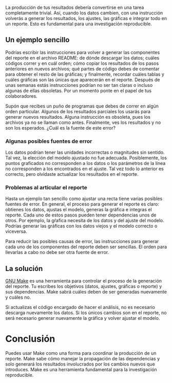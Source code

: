 La producción de tus resultados debería convertirse en una tarea completamente trivial. Así, cuando
los datos cambien, con una instrucción volverás a generar los resultados, los ajustes, las gráficas
e integrar todo en un reporte. Esto es fundamental para una investigación reproducible.

## Un ejemplo sencillo
Podrías escribir las instrucciones para volver a generar las componentes del reporte en el archivo
README: de dónde descargar los datos; cuáles códigos correr y en cuál orden; cómo copiar los
resultados de los pasos anteriores en nuevos archivos; qué partes de código debes de comentar para
obtener el resto de las gráficas; y finalmente, recordar cuáles tablas y cuáles gráficas son las
únicas que aparecerán en el reporte. Después de unas semanas estás instrucciones podrían no ser tan
claras o incluso algunas de ellas obsoletas. Por un momento ponte en el papel de tus colaboradores.

Supón que recibes un puño de programas que debes de correr en algún orden particular. Algunos de los
resultados parciales los usarás para generar nuevos resultados. Alguna instrucción es obsoleta, pues
los archivos ya no se llaman como antes. Finalmente, ves los resultados y no son los esperados.
¿Cuál es la fuente de este error?

### Algunas posibles fuentes de error
Los datos podrían tener las unidades incorrectas o magnitudes sin sentido. Tal vez, la elección del
modelo ajustado no fue adecuada. Posiblemente, los puntos graficados no corresponden a los datos o
los parámetros de la línea no corresponden a los encontrados en el ajuste. Tal vez todo lo anterior
es correcto, pero olvidaste actualizar los resultados en el reporte.

### Problemas al articular el reporte
Hasta un ejemplo tan sencillo como ajustar una recta tiene varias posibles fuentes de error. En
general, el proceso para generar el reporte es claro: obtienes los datos, ajustas el modelo, generas
la gráfica e integras el reporte. Cada uno de estos pasos pueden tener dependencias unos de otros.
Por ejemplo, la gŕafica necesita de los datos y del ajuste del modelo. Podrías generar las gráficas
con los datos viejos y el modelo correcto o viceversa.

Para reducir las posibles causas de error, las instrucciones para generar cada uno de los
componentes del reporte deben ser sencillas. El orden para llevarlas a cabo no debe ser otra fuente
de error.

## La solución
[GNU Make](https://en.wikipedia.org/wiki/Make_(software)) es una herramienta para controlar el
proceso de la generación del reporte. Tu escribes los objetivos (datos, ajustes, gráficas o reporte)
y sus dependencias. Make sabrá cuáles deben de ser generadas nuevamente y cuáles no.

Si actualizas el código encargado de hacer el análisis, no es necesario descarga nuevamente los
datos. Si los únicos cambios son en el reporte, no será necesario generar nuevamente la gráfica y
volver ajustar el modelo.

# Conclusión
Puedes usar Make como una forma para coordinar la producción de un reporte. Make sabe cómo manejar
la propagación de las dependencias y solo generará los resultados involucrados por los cambios
nuevos que introduces. Make es una herramienta fundamental para la investigación reproducible.
